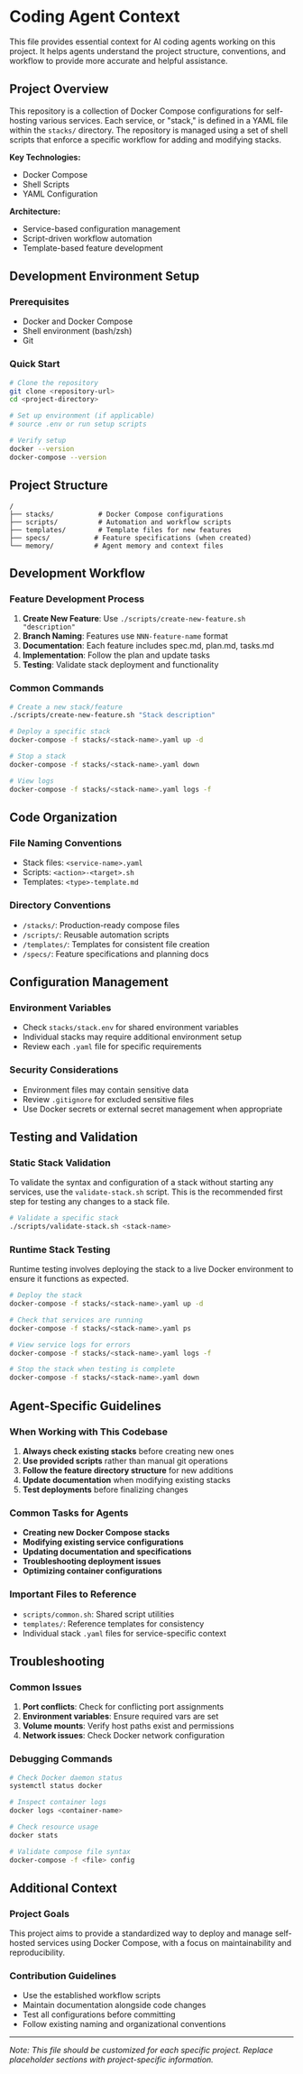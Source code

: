 # Coding Agent Context

This file provides essential context for AI coding agents working on this project. It helps agents understand the project structure, conventions, and workflow to provide more accurate and helpful assistance.

## Project Overview

<!-- Replace this section with your project's specific details -->
This repository is a collection of Docker Compose configurations for self-hosting various services. Each service, or "stack," is defined in a YAML file within the `stacks/` directory. The repository is managed using a set of shell scripts that enforce a specific workflow for adding and modifying stacks.

**Key Technologies:**
- Docker Compose
- Shell Scripts
- YAML Configuration

**Architecture:**
- Service-based configuration management
- Script-driven workflow automation
- Template-based feature development

## Development Environment Setup

### Prerequisites
<!-- List required tools, versions, and dependencies -->
- Docker and Docker Compose
- Shell environment (bash/zsh)
- Git

### Quick Start
```bash
# Clone the repository
git clone <repository-url>
cd <project-directory>

# Set up environment (if applicable)
# source .env or run setup scripts

# Verify setup
docker --version
docker-compose --version
```

## Project Structure

```
/
├── stacks/           # Docker Compose configurations
├── scripts/          # Automation and workflow scripts
├── templates/        # Template files for new features
├── specs/           # Feature specifications (when created)
└── memory/          # Agent memory and context files
```

## Development Workflow

### Feature Development Process
1. **Create New Feature**: Use `./scripts/create-new-feature.sh "description"`
2. **Branch Naming**: Features use `NNN-feature-name` format
3. **Documentation**: Each feature includes spec.md, plan.md, tasks.md
4. **Implementation**: Follow the plan and update tasks
5. **Testing**: Validate stack deployment and functionality

### Common Commands
```bash
# Create a new stack/feature
./scripts/create-new-feature.sh "Stack description"

# Deploy a specific stack
docker-compose -f stacks/<stack-name>.yaml up -d

# Stop a stack
docker-compose -f stacks/<stack-name>.yaml down

# View logs
docker-compose -f stacks/<stack-name>.yaml logs -f
```

## Code Organization

### File Naming Conventions
- Stack files: `<service-name>.yaml`
- Scripts: `<action>-<target>.sh`
- Templates: `<type>-template.md`

### Directory Conventions
- `/stacks/`: Production-ready compose files
- `/scripts/`: Reusable automation scripts
- `/templates/`: Templates for consistent file creation
- `/specs/`: Feature specifications and planning docs

## Configuration Management

### Environment Variables
- Check `stacks/stack.env` for shared environment variables
- Individual stacks may require additional environment setup
- Review each `.yaml` file for specific requirements

### Security Considerations
- Environment files may contain sensitive data
- Review `.gitignore` for excluded sensitive files
- Use Docker secrets or external secret management when appropriate

## Testing and Validation

### Static Stack Validation
To validate the syntax and configuration of a stack without starting any services, use the `validate-stack.sh` script. This is the recommended first step for testing any changes to a stack file.

```bash
# Validate a specific stack
./scripts/validate-stack.sh <stack-name>
```

### Runtime Stack Testing
Runtime testing involves deploying the stack to a live Docker environment to ensure it functions as expected.

```bash
# Deploy the stack
docker-compose -f stacks/<stack-name>.yaml up -d

# Check that services are running
docker-compose -f stacks/<stack-name>.yaml ps

# View service logs for errors
docker-compose -f stacks/<stack-name>.yaml logs -f

# Stop the stack when testing is complete
docker-compose -f stacks/<stack-name>.yaml down
```

## Agent-Specific Guidelines

### When Working with This Codebase
1. **Always check existing stacks** before creating new ones
2. **Use provided scripts** rather than manual git operations
3. **Follow the feature directory structure** for new additions
4. **Update documentation** when modifying existing stacks
5. **Test deployments** before finalizing changes

### Common Tasks for Agents
- **Creating new Docker Compose stacks**
- **Modifying existing service configurations**
- **Updating documentation and specifications**
- **Troubleshooting deployment issues**
- **Optimizing container configurations**

### Important Files to Reference
- `scripts/common.sh`: Shared script utilities
- `templates/`: Reference templates for consistency
- Individual stack `.yaml` files for service-specific context

## Troubleshooting

### Common Issues
1. **Port conflicts**: Check for conflicting port assignments
2. **Environment variables**: Ensure required vars are set
3. **Volume mounts**: Verify host paths exist and permissions
4. **Network issues**: Check Docker network configuration

### Debugging Commands
```bash
# Check Docker daemon status
systemctl status docker

# Inspect container logs
docker logs <container-name>

# Check resource usage
docker stats

# Validate compose file syntax
docker-compose -f <file> config
```

## Additional Context

### Project Goals
This project aims to provide a standardized way to deploy and manage self-hosted services using Docker Compose, with a focus on maintainability and reproducibility.

### Contribution Guidelines
- Use the established workflow scripts
- Maintain documentation alongside code changes
- Test all configurations before committing
- Follow existing naming and organizational conventions

---

*Note: This file should be customized for each specific project. Replace placeholder sections with project-specific information.*
